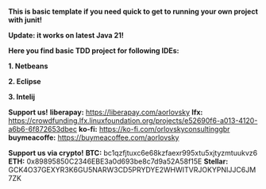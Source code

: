 **This is basic template if you need quick to get to running your own project with junit!**

**Update: it works on latest Java 21!**

**Here you find basic TDD project for following IDEs:**

**1. Netbeans**

**2. Eclipse**
   
**3. Intelij**

**Support us!**
**liberapay:** https://liberapay.com/aorlovsky
**lfx:** https://crowdfunding.lfx.linuxfoundation.org/projects/e52690f6-a013-4120-a6b6-6f872653dbec
**ko-fi:** https://ko-fi.com/orlovskyconsultinggbr
**buymeacoffe:** https://buymeacoffee.com/aorlovsky

**Support us via crypto!**
**BTC:** bc1qzfjtuxc6e68kzfaexr995xtu5xjtyzmtuukvz6
**ETH:** 0x89895850C2346EBE3a0d693be8c7d9a52A58f15E
**Stellar:** GCK4O37GEXYR3K6GU5NARW3CD5PRYDYE2WHWITVRJOKYPNIJJC6JM7ZK
